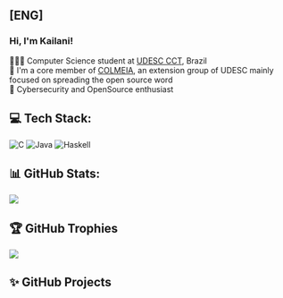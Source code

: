 ## [ENG]
### Hi, I'm Kailani! 
👩🏻‍💻 Computer Science student at [UDESC CCT](https://www.udesc.br/cct), Brazil <br/>
🐝 I'm a core member of [COLMEIA](https://www.udesc.br/cct/colmeia), an extension group of UDESC mainly focused on spreading the open source word<br/>
📖 Cybersecurity and OpenSource enthusiast 


## 💻 Tech Stack:
![C](https://img.shields.io/badge/c-%2300599C.svg?style=for-the-badge&logo=c&logoColor=white) ![Java](https://img.shields.io/badge/java-%23ED8B00.svg?style=for-the-badge&logo=openjdk&logoColor=white) ![Haskell](https://img.shields.io/badge/Haskell-5e5086?style=for-the-badge&logo=haskell&logoColor=white)

## 📊 GitHub Stats:
![](https://github-readme-stats.vercel.app/api?username=Kailani&theme=dark&hide_border=false&include_all_commits=false&count_private=false)<br/>

## 🏆 GitHub Trophies
![](https://github-profile-trophy.vercel.app/?username=Kailani&theme=radical&no-frame=false&no-bg=true&margin-w=4)

## ✨ GitHub Projects 
<!--[Linguagem de Programação](lik)-->

<!-- Proudly created with GPRM ( https://gprm.itsvg.in ) -->
